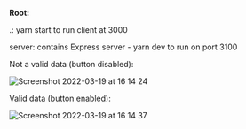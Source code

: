 
<strong>Root:</strong>
<p>.: yarn start to run client at 3000</p>
<p>server: contains Express server - yarn dev to run on port 3100</p>
 
<div>
Not a valid data (button disabled):

![Screenshot 2022-03-19 at 16 14 24](https://user-images.githubusercontent.com/42938122/159126832-feeed66a-2d3e-4b20-92b1-a4ca85b7a9a0.png)
</div>

Valid data (button enabled):

![Screenshot 2022-03-19 at 16 14 37](https://user-images.githubusercontent.com/42938122/159126844-7076e90b-a19a-4d69-9881-d0bba529a7e2.png)
